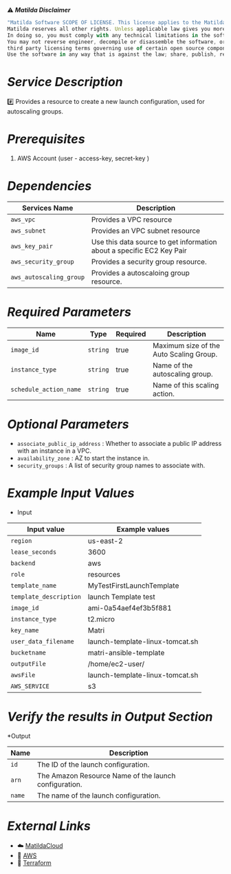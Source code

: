:warning: ***Matilda Disclaimer***
```javascript
"Matilda Software SCOPE OF LICENSE. This license applies to the Matilda cloud product. The software is licensed, not sold. This agreement only gives you some rights to use the software. 
Matilda reserves all other rights. Unless applicable law gives you more rights despite this limitation, you may use the software only as expressly permitted in this agreement. 
In doing so, you must comply with any technical limitations in the software that only allow you to use it in certain ways. 
You may not reverse engineer, decompile or disassemble the software, or otherwise attempt to derive the source code for the software except and solely to the extent required by 
third party licensing terms governing use of certain open source components that may be included in the software; remove, minimize, block or modify any notices of Matilda or its suppliers in the software; 
Use the software in any way that is against the law; share, publish, rent or lease the software, or provide the software as a offering for others to use."
```

# *Service Description*
:hash: Provides a resource to create a new launch configuration, used for autoscaling groups.

# *Prerequisites*
1. AWS Account (user - access-key, secret-key )

# *Dependencies*
| **Services Name**        | **Description**                                                      |
|--------------------------|----------------------------------------------------------------------|
| `aws_vpc`                | Provides a VPC resource                                              |
| `aws_subnet`             | Provides an VPC subnet resource                                      |
| `aws_key_pair`           | Use this data source to get information about a specific EC2 Key Pair|
| `aws_security_group`     | Provides a security group resource.                                  |
| `aws_autoscaling_group`     | Provides a autoscaloing group resource.                                  |


# *Required Parameters*
| Name | Type | Required | Description |
| --- | --- | --- | --- |
| `image_id` | `string` | true |  Maximum size of the Auto Scaling Group. |
| `instance_type` | `string` | true|  Name of the autoscaling group. |
| `schedule_action_name` | `string` | true |  Name of this scaling action. |




# *Optional Parameters*
* `associate_public_ip_address` : 	 Whether to associate a public IP address with an instance in a VPC.
* `availability_zone` :	AZ to start the instance in.
* `security_groups` : A list of security group names to associate with.


# *Example Input Values*
* Input

| Input value                       | Example values                                                                           |
|-----------------------------------|------------------------------------------------------------------------------------------|
| `region`                             | us-east-2                                                                    | 
| `lease_seconds`                   | 3600                                                                                 |
| `backend`                        | aws                                             |
| `role`                        | resources                                |
| `template_name`                        | MyTestFirstLaunchTemplate                                    |
| `template_description`                        | launch Template test                                              |
| `image_id`                        | ami-0a54aef4ef3b5f881                                   |
| `instance_type`                        | t2.micro                                           |
| `key_name`                        | Matri                        |
| `user_data_filename`                        | launch-template-linux-tomcat.sh                        |
| `bucketname`                        | matri-ansible-template                        |
| `outputFile`                        | /home/ec2-user/                        |
| `awsFile`                        | launch-template-linux-tomcat.sh                        |
| `AWS_SERVICE`                        | s3                        |
                   
                   
                   
                   


# *Verify the results in Output Section*
*Output

| Name | Description |
| ------------- | ------------- |
| `id` | The ID of the launch configuration. |
| `arn` | The Amazon Resource Name of the launch configuration. |
| `name` | The name of the launch configuration. |





# *External Links*
* :cloud: [MatildaCloud](https://www.matildacloud.com/docs/ "Matildacloud")
* :link: [AWS](https://aws.amazon.com/console/)
* :link: [Terraform](https://registry.terraform.io/providers/hashicorp/aws/latest/docs/resources/launch_configuration)